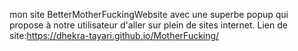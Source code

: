 mon site BetterMotherFuckingWebsite avec une superbe popup qui propose à notre utilisateur d'aller sur plein de sites internet.
Lien de site:https://dhekra-tayari.github.io/MotherFucking/
